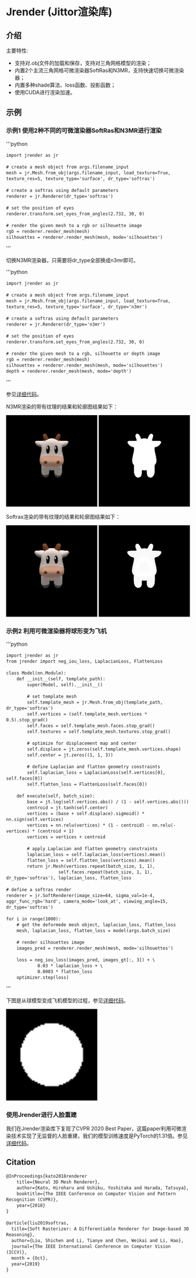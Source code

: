 # Jrender (Jittor渲染库)

## 介绍

主要特性:

* 支持对.obj文件的加载和保存，支持对三角网格模型的渲染；
* 内置2个主流三角网格可微渲染器SoftRas和N3MR，支持快速切换可微渲染器；
* 内置多种shade算法、loss函数、投影函数；
* 使用CUDA进行渲染加速。

## 示例

### 示例1 使用2种不同的可微渲染器SoftRas和N3MR进行渲染

'''python

    import jrender as jr

    # create a mesh object from args.filename_input
    mesh = jr.Mesh.from_obj(args.filename_input, load_texture=True, texture_res=5, texture_type='surface', dr_type='softras')

    # create a softras using default parameters
    renderer = jr.Renderer(dr_type='softras')

    # set the position of eyes
    renderer.transform.set_eyes_from_angles(2.732, 30, 0)

    # render the given mesh to a rgb or silhouette image
    rgb = renderer.render_mesh(mesh)
    silhouettes = renderer.render_mesh(mesh, mode='silhouettes')
'''

切换N3MR渲染器，只需要将dr_type全部换成n3mr即可。

'''python

    import jrender as jr

    # create a mesh object from args.filename_input
    mesh = jr.Mesh.from_obj(args.filename_input, load_texture=True, texture_res=5, texture_type='surface', dr_type='n3mr')

    # create a softras using default parameters
    renderer = jr.Renderer(dr_type='n3mr')

    # set the position of eyes
    renderer.transform.set_eyes_from_angles(2.732, 30, 0)

    # render the given mesh to a rgb, silhouette or depth image
    rgb = renderer.render_mesh(mesh)
    silhouettes = renderer.render_mesh(mesh, mode='silhouettes')
    depth = renderer.render_mesh(mesh, mode='depth')
'''

参见[详细代码](https://github.com/zhouwy19/jrender/examples/render.py)。

N3MR渲染的带有纹理的结果和轮廓图结果如下：

<img src="data/imgs/n3mr-rgb.gif" width="250" style="max-width:50%;">
<img src="data/imgs/n3mr-silhouettes.gif" width="250" style="max-width:50%;">

Softras渲染的带有纹理的结果和轮廓图结果如下：

<img src="data/imgs/softras-rgb.gif" width="250" style="max-width:50%;">
<img src="data/imgs/softras-silhouettes.gif" width="250" style="max-width:50%;">

### 示例2 利用可微渲染器将球形变为飞机
'''python

    import jrender as jr
    from jrender import neg_iou_loss, LaplacianLoss, FlattenLoss

    class Model(nn.Module):
        def __init__(self, template_path):
            super(Model, self).__init__()

            # set template mesh
            self.template_mesh = jr.Mesh.from_obj(template_path, dr_type='softras')
            self.vertices = (self.template_mesh.vertices * 0.5).stop_grad()
            self.faces = self.template_mesh.faces.stop_grad()
            self.textures = self.template_mesh.textures.stop_grad()

            # optimize for displacement map and center
            self.displace = jt.zeros(self.template_mesh.vertices.shape)
            self.center = jt.zeros((1, 1, 3))

            # define Laplacian and flatten geometry constraints
            self.laplacian_loss = LaplacianLoss(self.vertices[0], self.faces[0])
            self.flatten_loss = FlattenLoss(self.faces[0])

        def execute(self, batch_size):
            base = jt.log(self.vertices.abs() / (1 - self.vertices.abs()))
            centroid = jt.tanh(self.center)
            vertices = (base + self.displace).sigmoid() * nn.sign(self.vertices)
            vertices = nn.relu(vertices) * (1 - centroid) - nn.relu(-vertices) * (centroid + 1)
            vertices = vertices + centroid

            # apply Laplacian and flatten geometry constraints
            laplacian_loss = self.laplacian_loss(vertices).mean()
            flatten_loss = self.flatten_loss(vertices).mean()
            return jr.Mesh(vertices.repeat(batch_size, 1, 1), 
                        self.faces.repeat(batch_size, 1, 1), dr_type='softras'), laplacian_loss, flatten_loss

    # define a softras render
    renderer = jr.SoftRenderer(image_size=64, sigma_val=1e-4, aggr_func_rgb='hard', camera_mode='look_at', viewing_angle=15, dr_type='softras')

    for i in range(1000):
        # get the deformede mesh object, laplacian_loss, flatten_loss
        mesh, laplacian_loss, flatten_loss = model(args.batch_size)

        # render silhouettes image
        images_pred = renderer.render_mesh(mesh, mode='silhouettes')

        loss = neg_iou_loss(images_pred, images_gt[:, 3]) + \
                0.03 * laplacian_loss + \
                0.0003 * flatten_loss
        optimizer.step(loss)
'''

下图是从球模型变成飞机模型的过程，参见[详细代码](https://github.com/zhouwy19/jrender/examples/deform.py)。

<img src="data/imgs/n3mr-deform.gif" width="250" style="max-width:50%;">

### 使用Jrender进行人脸重建

我们在Jrender渲染库下复现了CVPR 2020 Best Paper，这篇paper利用可微渲染技术实现了无监督的人脸重建，我们的模型训练速度是PyTorch的1.31倍。参见[详细代码](https://github.com/Jittor/unsup3d-jittor)。

## Citation
```
@InProceedings{kato2018renderer
    title={Neural 3D Mesh Renderer},
    author={Kato, Hiroharu and Ushiku, Yoshitaka and Harada, Tatsuya},
    booktitle={The IEEE Conference on Computer Vision and Pattern Recognition (CVPR)},
    year={2018}
}

@article{liu2019softras,
  title={Soft Rasterizer: A Differentiable Renderer for Image-based 3D Reasoning},
  author={Liu, Shichen and Li, Tianye and Chen, Weikai and Li, Hao},
  journal={The IEEE International Conference on Computer Vision (ICCV)},
  month = {Oct},
  year={2019}
}
```